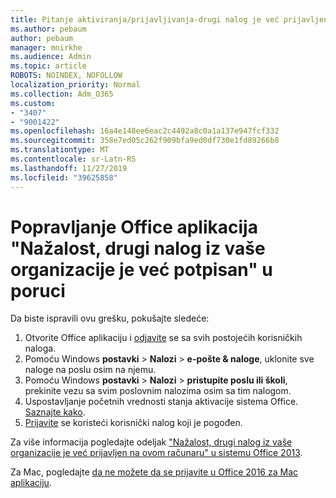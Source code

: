 ```yaml
---
title: Pitanje aktiviranja/prijavljivanja-drugi nalog je već prijavljen
ms.author: pebaum
author: pebaum
manager: mnirkhe
ms.audience: Admin
ms.topic: article
ROBOTS: NOINDEX, NOFOLLOW
localization_priority: Normal
ms.collection: Adm_O365
ms.custom:
- "3407"
- "9001422"
ms.openlocfilehash: 16a4e148ee6eac2c4492a8c0a1a137e947fcf332
ms.sourcegitcommit: 358e7ed05c262f909bfa9ed0df730e1fd89266b8
ms.translationtype: MT
ms.contentlocale: sr-Latn-RS
ms.lasthandoff: 11/27/2019
ms.locfileid: "39625858"
---
```

# <a name="fixing-the-office-apps-sorry-another-account-from-your-organization-is-already-signed-in-message"></a>Popravljanje Office aplikacija "Nažalost, drugi nalog iz vaše organizacije je već potpisan" u poruci

Da biste ispravili ovu grešku, pokušajte sledeće:

1. Otvorite Office aplikaciju i [odjavite](https://support.office.com/article/5a20dc11-47e9-4b6f-945d-478cb6d92071) se sa svih postojećih korisničkih naloga.   
2. Pomoću Windows **postavki** > **Nalozi** > **e-pošte & naloge**, uklonite sve naloge na poslu osim na njemu. 
3. Pomoću Windows **postavki** > **Nalozi** > **pristupite poslu ili školi**, prekinite vezu sa svim poslovnim nalozima osim sa tim nalogom. 
4. Uspostavljanje početnih vrednosti stanja aktivacije sistema Office. [Saznajte kako](https://docs.microsoft.com/office365/troubleshoot/activation/reset-office-365-proplus-activation-state
).
5. [Prijavite](https://support.office.com/article/628ea040-f265-49de-b986-be09c3ebf8a9) se koristeći korisnički nalog koji je pogođen. 

Za više informacija pogledajte odeljak ["Nažalost, drugi nalog iz vaše organizacije je već prijavljen na ovom računaru" u sistemu Office 2013](https://docs.microsoft.com/office/troubleshoot/error-messages/another-account-already-signed-in).

Za Mac, pogledajte [da ne možete da se prijavite u Office 2016 za Mac aplikaciju](https://docs.microsoft.com/office365/troubleshoot/authentication/sign-in-to-office-2016-for-mac-fail).